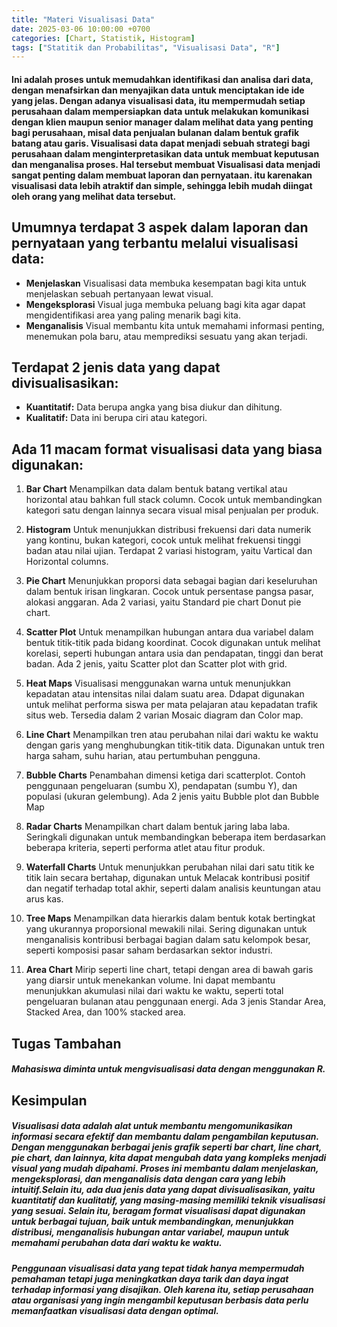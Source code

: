 ```yaml
---
title: "Materi Visualisasi Data"
date: 2025-03-06 10:00:00 +0700
categories: [Chart, Statistik, Histogram]
tags: ["Statitik dan Probabilitas", "Visualisasi Data", "R"]
---
```


#### Ini adalah proses untuk memudahkan identifikasi dan analisa dari data, dengan menafsirkan dan menyajikan data untuk menciptakan ide ide yang jelas. Dengan adanya visualisasi data, itu mempermudah setiap perusahaan dalam mempersiapkan data untuk melakukan komunikasi dengan klien maupun senior manager dalam melihat data yang penting bagi perusahaan, misal data penjualan bulanan dalam bentuk grafik batang atau garis. Visualisasi data dapat menjadi sebuah strategi bagi perusahaan dalam menginterpretasikan data untuk membuat keputusan dan menganalisa proses. Hal tersebut membuat Visualisasi data menjadi sangat penting dalam membuat laporan dan pernyataan. itu karenakan visualisasi data lebih atraktif dan simple, sehingga lebih mudah diingat oleh orang yang melihat data tersebut. 

## Umumnya terdapat 3 aspek dalam laporan dan pernyataan yang terbantu melalui visualisasi data:
- **Menjelaskan**
    Visualisasi data membuka kesempatan bagi kita untuk menjelaskan sebuah pertanyaan lewat visual. 
- **Mengeksplorasi**
    Visual juga membuka peluang bagi kita agar dapat mengidentifikasi area yang paling menarik bagi kita.
- **Menganalisis**
    Visual membantu kita untuk memahami informasi penting, menemukan pola baru, atau memprediksi sesuatu yang akan terjadi.

## Terdapat 2 jenis data yang dapat divisualisasikan:
- **Kuantitatif:**
    Data berupa angka yang bisa diukur dan dihitung.
- **Kualitatif:**
    Data ini berupa ciri atau kategori.

## Ada 11 macam format visualisasi data yang biasa digunakan:
1. **Bar Chart**
    Menampilkan data dalam bentuk batang vertikal atau horizontal atau bahkan full stack column. Cocok untuk membandingkan kategori satu dengan lainnya secara visual misal penjualan per produk.
    <img src="/assets/Bar.png" alt="">

2. **Histogram**
    Untuk menunjukkan distribusi frekuensi dari data numerik yang kontinu, bukan kategori, cocok untuk melihat frekuensi tinggi badan atau nilai ujian. Terdapat 2 variasi histogram, yaitu Vartical dan Horizontal columns.
    <img src="/assets/Histogram.png" alt="">

3. **Pie Chart**
    Menunjukkan proporsi data sebagai bagian dari keseluruhan dalam bentuk irisan lingkaran. Cocok untuk persentase pangsa pasar, alokasi anggaran. Ada 2 variasi, yaitu Standard pie chart Donut pie chart.
    <img src="/assets/Pie.png" alt="">

4. **Scatter Plot**
    Untuk menampilkan hubungan antara dua variabel dalam bentuk titik-titik pada bidang koordinat. Cocok digunakan untuk melihat korelasi, seperti hubungan antara usia dan pendapatan, tinggi dan berat badan. Ada 2 jenis, yaitu Scatter plot dan Scatter plot with grid.
    <img src="/assets/Scatter.png" alt="">

5. **Heat Maps**
    Visualisasi menggunakan warna untuk menunjukkan kepadatan atau intensitas nilai dalam suatu area. Ddapat digunakan untuk melihat performa siswa per mata pelajaran atau kepadatan trafik situs web. Tersedia dalam 2 varian Mosaic diagram dan Color map.
    <img src="/assets/Heat.png" alt="">

6. **Line Chart**
    Menampilkan tren atau perubahan nilai dari waktu ke waktu dengan garis yang menghubungkan titik-titik data. Digunakan untuk tren harga saham, suhu harian, atau pertumbuhan pengguna. 
    <img src="/assets/Line.png" alt="">

7. **Bubble Charts**
    Penambahan dimensi ketiga dari scatterplot. Contoh penggunaan pengeluaran (sumbu X), pendapatan (sumbu Y), dan populasi (ukuran gelembung). Ada 2 jenis yaitu Bubble plot dan Bubble Map
    <img src="/assets/Bubble.png" alt="">

8. **Radar Charts**
    Menampilkan chart dalam bentuk jaring laba laba. Seringkali digunakan untuk membandingkan beberapa item berdasarkan beberapa kriteria, seperti performa atlet atau fitur produk.
    <img src="/assets/Radar.png" alt="">

9. **Waterfall Charts**
    Untuk menunjukkan perubahan nilai dari satu titik ke titik lain secara bertahap, digunakan untuk Melacak kontribusi positif dan negatif terhadap total akhir, seperti dalam analisis keuntungan atau arus kas.
    <img src="/assets/Waterfall.png" alt="">

10. **Tree Maps**
    Menampilkan data hierarkis dalam bentuk kotak bertingkat yang ukurannya proporsional mewakili nilai. Sering digunakan untuk menganalisis kontribusi berbagai bagian dalam satu kelompok besar, seperti komposisi pasar saham berdasarkan sektor industri.
    <img src="/assets/Tree.png" alt="">

11. **Area Chart**
    Mirip seperti line chart, tetapi dengan area di bawah garis yang diarsir untuk menekankan volume. Ini dapat membantu menunjukkan akumulasi nilai dari waktu ke waktu, seperti total pengeluaran bulanan atau penggunaan energi. Ada 3 jenis Standar Area, Stacked Area, dan 100% stacked area. 
    <img src="/assets/Area2.png" alt="">
    <img src="/assets/Area1.png" alt="">

## Tugas Tambahan
##### Mahasiswa diminta untuk mengvisualisasi data dengan menggunakan R.

## Kesimpulan
##### Visualisasi data adalah alat untuk membantu mengomunikasikan informasi secara efektif dan membantu dalam pengambilan keputusan. Dengan menggunakan berbagai jenis grafik seperti bar chart, line chart, pie chart, dan lainnya, kita dapat mengubah data yang kompleks menjadi visual yang mudah dipahami. Proses ini membantu dalam menjelaskan, mengeksplorasi, dan menganalisis data dengan cara yang lebih intuitif.Selain itu, ada dua jenis data yang dapat divisualisasikan, yaitu kuantitatif dan kualitatif, yang masing-masing memiliki teknik visualisasi yang sesuai. Selain itu, beragam format visualisasi dapat digunakan untuk berbagai tujuan, baik untuk membandingkan, menunjukkan distribusi, menganalisis hubungan antar variabel, maupun untuk memahami perubahan data dari waktu ke waktu.

##### Penggunaan visualisasi data yang tepat tidak hanya mempermudah pemahaman tetapi juga meningkatkan daya tarik dan daya ingat terhadap informasi yang disajikan. Oleh karena itu, setiap perusahaan atau organisasi yang ingin mengambil keputusan berbasis data perlu memanfaatkan visualisasi data dengan optimal.



